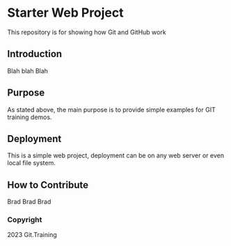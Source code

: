 # Starter Web Project

This repository is for showing how Git and GitHub work


## Introduction 

Blah blah Blah

## Purpose

As stated above, the main purpose is to provide simple examples for GIT training demos.

## Deployment

This is a simple web project, deployment can be on any web server or even local file system.

## How to Contribute

Brad Brad Brad

### Copyright

2023 Git.Training